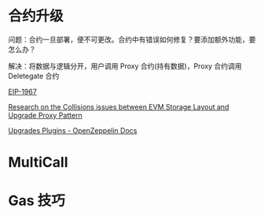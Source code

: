 # 合约升级

问题：合约⼀旦部署，便不可更改。合约中有错误如何修复？要添加额外功能，要怎么办？

解决：将数据与逻辑分开，用户调用 Proxy 合约(持有数据)，Proxy 合约调用 Deletegate 合约

[EIP-1967](https://eips.ethereum.org/EIPS/eip-1967)

[Research on the Collisions issues between EVM Storage Layout and Upgrade Proxy Pattern](https://mirror.xyz/zer0luck.eth/-7_tRRhql4TOQp-y9GQS1jVf-ev_QmId9vTKEdbF2Hw)

[Upgrades Plugins - OpenZeppelin Docs](https://docs.openzeppelin.com/upgrades-plugins/1.x/)

# MultiCall

# Gas 技巧
